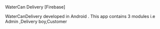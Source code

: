 WaterCan Delivery [Firebase]

WaterCanDelivery developed in Android .
This app contains 3 modules i.e Admin ,Delivery boy,Customer


